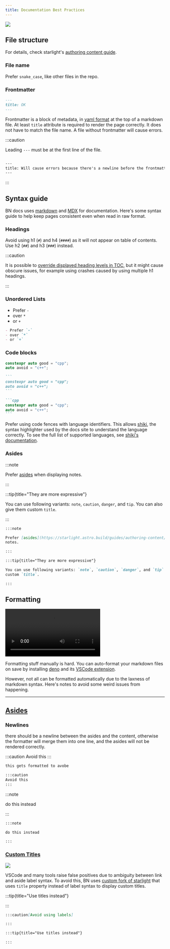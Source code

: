 ```yaml
---
title: Documentation Best Practices
---
```


![](https://github.com/cataclysmbnteam/Cataclysm-BN/assets/54838975/52de02a8-036e-4940-8881-9d8e1f0f4bc7)

## File structure

For details, check starlight's [authoring content guide][authoring-content].

[authoring-content]: https://starlight.astro.build/guides/authoring-content

### File name

Prefer `snake_case`, like other files in the repo.

### Frontmatter

```md
---
title: OK
---
```

Frontmatter is a block of metadata, in [yaml format][yaml] at the top of a markdown file. At least
`title` attribute is required to render the page correctly. It does not have to match the file name.
A file without frontmatter will cause errors.

[yaml]: https://yaml.org

:::caution

Leading `---` must be at the first line of the file.

<!-- deno-fmt-ignore -->
```md

---
title: Will cause errors because there's a newline before the frontmatter
---
```

:::

## Syntax guide

BN docs uses [markdown](https://en.wikipedia.org/wiki/Markdown) and [MDX](https://mdxjs.com) for
documentation. Here's some syntax guide to help keep pages consistent even when read in raw format.

### Headings

Avoid using h1 (`#`) and h4 (`####`) as it will not appear on table of contents. Use h2 (`##`) and
h3 (`###`) instead.

:::caution

It is possible to
[override displayed heading levels in TOC](https://starlight.astro.build/reference/frontmatter/#tableofcontents),
but it might cause obscure issues, for example using crashes caused by using multiple h1 headings.

:::

### Unordered Lists

- Prefer `-`
- over `*`
- or `+`

```md
- Prefer `-`
- over `*`
- or `+`
```

### Code blocks

```cpp
constexpr auto good = "cpp";
auto avoid = "c++";
```

````md
```
constexpr auto good = "cpp";
auto avoid = "c++";
```

```cpp
constexpr auto good = "cpp";
auto avoid = "c++";
```
````

Prefer using code fences with language identifiers. This allows [shiki][shiki], the syntax
highlighter used by the docs site to understand the language correctly. To see the full list of
supported languages, see [shiki's documentation][shiki-docs].

[shiki]: https://docs.astro.build/en/guides/markdown-content/#syntax-highlighting
[shiki-docs]: https://github.com/shikijs/shiki/blob/main/docs/languages.md#all-languages

### Asides

:::note

Prefer [asides](https://starlight.astro.build/guides/authoring-content/#asides) when displaying
notes.

:::

:::tip{title="They are more expressive"}

You can use following variants: `note`, `caution`, `danger`, and `tip`. You can also give them
custom `title`.

:::

```md
:::note

Prefer [asides](https://starlight.astro.build/guides/authoring-content/#asides) when displaying
notes.

:::

:::tip{title="They are more expressive"}

You can use following variants: `note`, `caution`, `danger`, and `tip`. You can also give them
custom `title`.

:::
```

## Formatting

<video controls>
  <source src="https://github.com/cataclysmbnteam/Cataclysm-BN/assets/54838975/c88319ad-175d-4148-a5e0-38b69569e7d5"
  type="video/mp4" />
</video>

Formatting stuff manually is hard. You can auto-format your markdown files on save by installing
[deno] and its [VSCode extension][deno-ext].

[deno]: https://docs.deno.com/runtime/manual/getting_started/installation
[deno-ext]: https://marketplace.visualstudio.com/items?itemName=denoland.vscode-deno

However, not all can be formatted automatically due to the laxness of markdown syntax. Here's notes
to avoid some weird issues from happening.

---

## [Asides](https://starlight.astro.build/guides/authoring-content/#asides)

### Newlines

there should be a newline between the asides and the content, otherwise the formatter will merge
them into one line, and the asides will not be rendered correctly.

:::caution Avoid this :::

<!-- deno-fmt-ignore -->
```md
this gets formatted to avobe

:::caution
Avoid this
:::
`````

:::note

do this instead

:::

```md
:::note

do this instead

:::
```

### [Custom Titles](https://starlight.astro.build/guides/authoring-content/#custom-aside-titles)

![](https://user-images.githubusercontent.com/54838975/266965654-71bb46d9-10fa-4fb5-a5af-54e1a6a5a9d3.png)

VSCode and many tools raise false positives due to ambiguity between link and aside label syntax. To
avoid this, BN uses [custom fork of starlight][PR] that uses `title` property instead of label
syntax to display custom titles.

[PR]: https://github.com/withastro/starlight/pull/707

:::tip{title="Use titles instead"}

:::

```md
:::caution[Avoid using labels]

:::

:::tip{title="Use titles instead"}

:::
```
